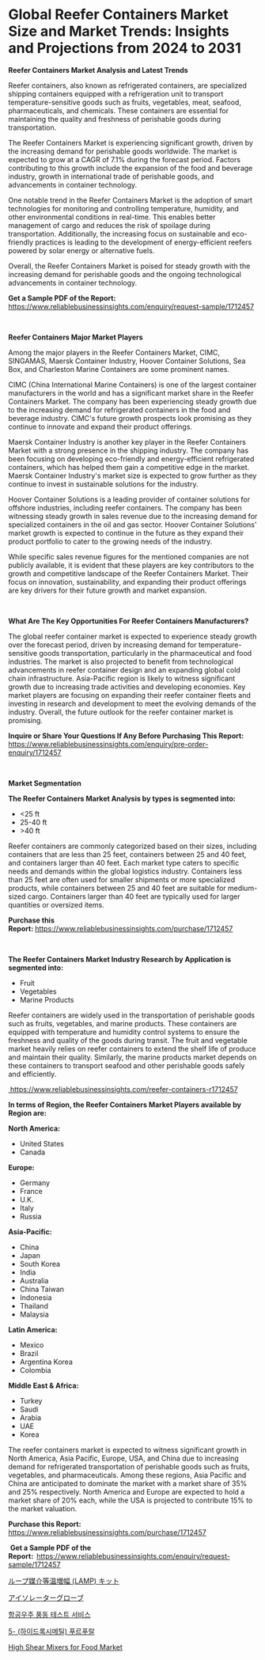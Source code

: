 <p><h1>Global Reefer Containers Market Size and Market Trends: Insights and Projections from 2024 to 2031</h1></p><p><strong>Reefer Containers Market Analysis and Latest Trends</strong></p>
<p><p>Reefer containers, also known as refrigerated containers, are specialized shipping containers equipped with a refrigeration unit to transport temperature-sensitive goods such as fruits, vegetables, meat, seafood, pharmaceuticals, and chemicals. These containers are essential for maintaining the quality and freshness of perishable goods during transportation.</p><p>The Reefer Containers Market is experiencing significant growth, driven by the increasing demand for perishable goods worldwide. The market is expected to grow at a CAGR of 7.1% during the forecast period. Factors contributing to this growth include the expansion of the food and beverage industry, growth in international trade of perishable goods, and advancements in container technology.</p><p>One notable trend in the Reefer Containers Market is the adoption of smart technologies for monitoring and controlling temperature, humidity, and other environmental conditions in real-time. This enables better management of cargo and reduces the risk of spoilage during transportation. Additionally, the increasing focus on sustainable and eco-friendly practices is leading to the development of energy-efficient reefers powered by solar energy or alternative fuels.</p><p>Overall, the Reefer Containers Market is poised for steady growth with the increasing demand for perishable goods and the ongoing technological advancements in container technology.</p></p>
<p><strong>Get a Sample PDF of the Report:&nbsp;</strong> <a href="https://www.reliablebusinessinsights.com/enquiry/request-sample/1712457">https://www.reliablebusinessinsights.com/enquiry/request-sample/1712457</a></p>
<p>&nbsp;</p>
<p><strong>Reefer Containers Major Market Players</strong></p>
<p><p>Among the major players in the Reefer Containers Market, CIMC, SINGAMAS, Maersk Container Industry, Hoover Container Solutions, Sea Box, and Charleston Marine Containers are some prominent names. </p><p>CIMC (China International Marine Containers) is one of the largest container manufacturers in the world and has a significant market share in the Reefer Containers Market. The company has been experiencing steady growth due to the increasing demand for refrigerated containers in the food and beverage industry. CIMC's future growth prospects look promising as they continue to innovate and expand their product offerings.</p><p>Maersk Container Industry is another key player in the Reefer Containers Market with a strong presence in the shipping industry. The company has been focusing on developing eco-friendly and energy-efficient refrigerated containers, which has helped them gain a competitive edge in the market. Maersk Container Industry's market size is expected to grow further as they continue to invest in sustainable solutions for the industry.</p><p>Hoover Container Solutions is a leading provider of container solutions for offshore industries, including reefer containers. The company has been witnessing steady growth in sales revenue due to the increasing demand for specialized containers in the oil and gas sector. Hoover Container Solutions' market growth is expected to continue in the future as they expand their product portfolio to cater to the growing needs of the industry.</p><p>While specific sales revenue figures for the mentioned companies are not publicly available, it is evident that these players are key contributors to the growth and competitive landscape of the Reefer Containers Market. Their focus on innovation, sustainability, and expanding their product offerings are key drivers for their future growth and market expansion.</p></p>
<p>&nbsp;</p>
<p><strong>What Are The Key Opportunities For Reefer Containers Manufacturers?</strong></p>
<p><p>The global reefer container market is expected to experience steady growth over the forecast period, driven by increasing demand for temperature-sensitive goods transportation, particularly in the pharmaceutical and food industries. The market is also projected to benefit from technological advancements in reefer container design and an expanding global cold chain infrastructure. Asia-Pacific region is likely to witness significant growth due to increasing trade activities and developing economies. Key market players are focusing on expanding their reefer container fleets and investing in research and development to meet the evolving demands of the industry. Overall, the future outlook for the reefer container market is promising.</p></p>
<p><strong>Inquire or Share Your Questions If Any Before Purchasing This Report:</strong> <a href="https://www.reliablebusinessinsights.com/enquiry/pre-order-enquiry/1712457">https://www.reliablebusinessinsights.com/enquiry/pre-order-enquiry/1712457</a></p>
<p>&nbsp;</p>
<p><strong>Market Segmentation</strong></p>
<p><strong>The Reefer Containers Market Analysis by types is segmented into:</strong></p>
<p><ul><li><25 ft</li><li>25-40 ft</li><li>>40 ft</li></ul></p>
<p><p>Reefer containers are commonly categorized based on their sizes, including containers that are less than 25 feet, containers between 25 and 40 feet, and containers larger than 40 feet. Each market type caters to specific needs and demands within the global logistics industry. Containers less than 25 feet are often used for smaller shipments or more specialized products, while containers between 25 and 40 feet are suitable for medium-sized cargo. Containers larger than 40 feet are typically used for larger quantities or oversized items.</p></p>
<p><strong>Purchase this Report:&nbsp;</strong><a href="https://www.reliablebusinessinsights.com/purchase/1712457">https://www.reliablebusinessinsights.com/purchase/1712457</a></p>
<p>&nbsp;</p>
<p><strong>The Reefer Containers Market Industry Research by Application is segmented into:</strong></p>
<p><ul><li>Fruit</li><li>Vegetables</li><li>Marine Products</li></ul></p>
<p><p>Reefer containers are widely used in the transportation of perishable goods such as fruits, vegetables, and marine products. These containers are equipped with temperature and humidity control systems to ensure the freshness and quality of the goods during transit. The fruit and vegetable market heavily relies on reefer containers to extend the shelf life of produce and maintain their quality. Similarly, the marine products market depends on these containers to transport seafood and other perishable goods safely and efficiently.</p></p>
<p><a href="https://www.reliablebusinessinsights.com/reefer-containers-r1712457">&nbsp;https://www.reliablebusinessinsights.com/reefer-containers-r1712457</a></p>
<p><strong>In terms of Region, the Reefer Containers Market Players available by Region are:</strong></p>
<p>
    <p> <strong> North America: </strong>
        <ul>
            <li>United States</li>
            <li>Canada</li>
        </ul>
        </p> 
    <p> <strong> Europe: </strong>
        <ul>
            <li>Germany</li>
            <li>France</li>
            <li>U.K.</li>
            <li>Italy</li>
            <li>Russia</li>
        </ul>
        </p> 
    <p> <strong> Asia-Pacific: </strong>
        <ul>
            <li>China</li>
            <li>Japan</li>
            <li>South Korea</li>
            <li>India</li>
            <li>Australia</li>
            <li>China Taiwan</li>
            <li>Indonesia</li>
            <li>Thailand</li>
            <li>Malaysia</li>
        </ul>
        </p> 
    <p> <strong> Latin America: </strong>
        <ul>
            <li>Mexico</li>
            <li>Brazil</li>
            <li>Argentina Korea</li>
            <li>Colombia</li>
        </ul>
        </p> 
    <p> <strong> Middle East & Africa: </strong>
        <ul>
            <li>Turkey</li>
            <li>Saudi</li>
            <li>Arabia</li>
            <li>UAE</li>
            <li>Korea</li>
        </ul>
    </p>
    </p>
<p><p>The reefer containers market is expected to witness significant growth in North America, Asia Pacific, Europe, USA, and China due to increasing demand for refrigerated transportation of perishable goods such as fruits, vegetables, and pharmaceuticals. Among these regions, Asia Pacific and China are anticipated to dominate the market with a market share of 35% and 25% respectively. North America and Europe are expected to hold a market share of 20% each, while the USA is projected to contribute 15% to the market valuation.</p></p>
<p><strong>Purchase this Report: </strong><a href="https://www.reliablebusinessinsights.com/purchase/1712457">https://www.reliablebusinessinsights.com/purchase/1712457</a></p>
<p>&nbsp;<strong>Get a Sample PDF of the Report:&nbsp;&nbsp;</strong><a href="https://www.reliablebusinessinsights.com/enquiry/request-sample/1712457">https://www.reliablebusinessinsights.com/enquiry/request-sample/1712457</a></p>
<p><strong></strong></p>
<p><p><a href="https://github.com/laurenreichert/Market-Research-Report-List-2/blob/main/7618336127312.md">ループ媒介等温増幅 (LAMP) キット</a></p><p><a href="https://github.com/vtbvgl20191192/Market-Research-Report-List-2/blob/main/7397291127311.md">アイソレーターグローブ</a></p><p><a href="https://github.com/wallacBahrtyinger567686/Market-Research-Report-List-2/blob/main/8467378107371.md">항공우주 풍동 테스트 서비스</a></p><p><a href="https://medium.com/@crumbles67678/5-%EC%88%98%EC%82%B0%EB%A9%94%ED%8B%B8-%ED%93%A8%EB%A1%9C%ED%91%B8%EB%9E%84-%EC%8B%9C%EC%9E%A5-%EA%B7%9C%EB%AA%A8-%EC%8B%9C%EC%9E%A5-%EC%A0%84%EB%A7%9D-%EB%B0%8F-%EC%8B%9C%EC%9E%A5-%EC%98%88%EC%B8%A1-2024%EB%85%84%EB%B6%80%ED%84%B0-2031%EB%85%84-795dbe9db1d2">5- (하이드록시메틸) 푸르푸랄</a></p><p><a href="https://github.com/ashepherd82/Market-Research-Report-List-4/blob/main/high-shear-mixers-for-food-market.md">High Shear Mixers for Food Market</a></p></p>